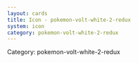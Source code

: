 ```yaml
---
layout: cards
title: Icon - pokemon-volt-white-2-redux
system: icon
category: pokemon-volt-white-2-redux
---
```

<div class="alert alert-secondary mb-4"><span class="i18n innerHTML-category">Category: </span><span class="i18n innerHTML-cat-pokemon-volt-white-2-redux">pokemon-volt-white-2-redux</span></div>
